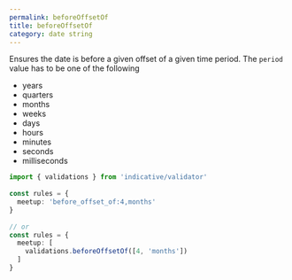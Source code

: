 ```yaml
---
permalink: beforeOffsetOf
title: beforeOffsetOf
category: date string
---
```


Ensures the date is before a given offset of a given
time period. The `period` value has to be one of
the following
 
- years
- quarters
- months
- weeks
- days
- hours
- minutes
- seconds
- milliseconds
 
```ts
import { validations } from 'indicative/validator'
 
const rules = {
  meetup: 'before_offset_of:4,months'
}
 
// or
const rules = {
  meetup: [
    validations.beforeOffsetOf([4, 'months'])
  ]
}
```